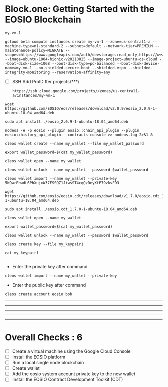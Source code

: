 
# Block.one: Getting Started with the EOSIO Blockchain


```
my-vm-1
```


```
gcloud beta compute instances create my-vm-1 --zone=us-central1-a --machine-type=n1-standard-2 --subnet=default --network-tier=PREMIUM --maintenance-policy=MIGRATE --scopes=https://www.googleapis.com/auth/devstorage.read_only,https://www.googleapis.com/auth/logging.write,https://www.googleapis.com/auth/monitoring.write,https://www.googleapis.com/auth/servicecontrol,https://www.googleapis.com/auth/service.management.readonly,https://www.googleapis.com/auth/trace.append --image=ubuntu-1804-bionic-v20210825 --image-project=ubuntu-os-cloud --boot-disk-size=10GB --boot-disk-type=pd-balanced --boot-disk-device-name=my-vm-1 --no-shielded-secure-boot --shielded-vtpm --shielded-integrity-monitoring --reservation-affinity=any

```

- [ ] SSH Add ProID fter projects/***/
    ```
    https://ssh.cloud.google.com/projects//zones/us-central1-a/instances/my-vm-1
    ```





```
wget https://github.com/EOSIO/eos/releases/download/v2.0.9/eosio_2.0.9-1-ubuntu-18.04_amd64.deb

sudo apt install ./eosio_2.0.9-1-ubuntu-18.04_amd64.deb

nodeos -e -p eosio --plugin eosio::chain_api_plugin --plugin eosio::history_api_plugin --contracts-console >> nodeos.log 2>&1 &

cleos wallet create --name my_wallet --file my_wallet_password

export wallet_password=$(cat my_wallet_password)

cleos wallet open --name my_wallet

cleos wallet unlock --name my_wallet --password $wallet_password

cleos wallet import --name my_wallet --private-key 5KQwrPbwdL6PhXujxW37FSSQZ1JiwsST4cqQzDeyXtP79zkvFD3

wget https://github.com/eosio/eosio.cdt/releases/download/v1.7.0/eosio.cdt_1.7.0-1-ubuntu-18.04_amd64.deb

sudo apt install ./eosio.cdt_1.7.0-1-ubuntu-18.04_amd64.deb

cleos wallet open --name my_wallet

export wallet_password=$(cat my_wallet_password)

cleos wallet unlock --name my_wallet --password $wallet_password

cleos create key --file my_keypair1

cat my_keypair1


```

- Enter the private key after command
```
cleos wallet import --name my_wallet --private-key 
```

- Enter the public key after command
```
cleos create account eosio bob 
```













---
---



---
---
---

# Overall Checks : 6




- [ ] Create a virtual machine using the Google Cloud Console
- [ ] Install the EOSIO platform
- [ ] Run a local single node blockchain
- [ ] Create wallet
- [ ] Add the eosio system account private key to the new wallet
- [ ] Install the EOSIO Contract Development Toolkit (CDT)